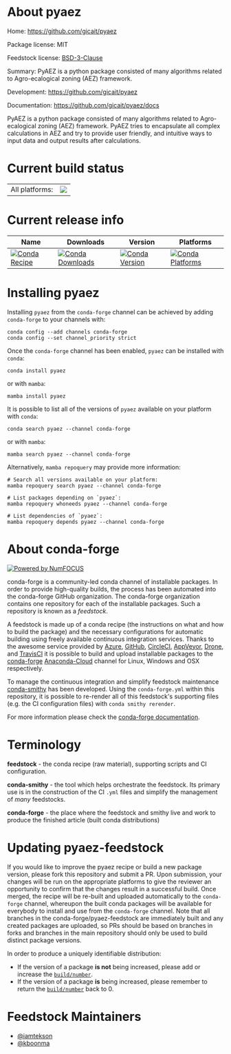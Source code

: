 About pyaez
===========

Home: https://github.com/gicait/pyaez

Package license: MIT

Feedstock license: [BSD-3-Clause](https://github.com/conda-forge/pyaez-feedstock/blob/main/LICENSE.txt)

Summary: PyAEZ is a python package consisted of many algorithms related to Agro-ecalogical zoning (AEZ) framework.

Development: https://github.com/gicait/pyaez

Documentation: https://github.com/gicait/pyaez/docs

PyAEZ is a python package consisted of many algorithms related to Agro-ecalogical zoning (AEZ) framework. PyAEZ tries to encapsulate all complex calculations in AEZ and try to provide user friendly, and intuitive ways to input data and output results after calculations.


Current build status
====================


<table><tr><td>All platforms:</td>
    <td>
      <a href="https://dev.azure.com/conda-forge/feedstock-builds/_build/latest?definitionId=16270&branchName=main">
        <img src="https://dev.azure.com/conda-forge/feedstock-builds/_apis/build/status/pyaez-feedstock?branchName=main">
      </a>
    </td>
  </tr>
</table>

Current release info
====================

| Name | Downloads | Version | Platforms |
| --- | --- | --- | --- |
| [![Conda Recipe](https://img.shields.io/badge/recipe-pyaez-green.svg)](https://anaconda.org/conda-forge/pyaez) | [![Conda Downloads](https://img.shields.io/conda/dn/conda-forge/pyaez.svg)](https://anaconda.org/conda-forge/pyaez) | [![Conda Version](https://img.shields.io/conda/vn/conda-forge/pyaez.svg)](https://anaconda.org/conda-forge/pyaez) | [![Conda Platforms](https://img.shields.io/conda/pn/conda-forge/pyaez.svg)](https://anaconda.org/conda-forge/pyaez) |

Installing pyaez
================

Installing `pyaez` from the `conda-forge` channel can be achieved by adding `conda-forge` to your channels with:

```
conda config --add channels conda-forge
conda config --set channel_priority strict
```

Once the `conda-forge` channel has been enabled, `pyaez` can be installed with `conda`:

```
conda install pyaez
```

or with `mamba`:

```
mamba install pyaez
```

It is possible to list all of the versions of `pyaez` available on your platform with `conda`:

```
conda search pyaez --channel conda-forge
```

or with `mamba`:

```
mamba search pyaez --channel conda-forge
```

Alternatively, `mamba repoquery` may provide more information:

```
# Search all versions available on your platform:
mamba repoquery search pyaez --channel conda-forge

# List packages depending on `pyaez`:
mamba repoquery whoneeds pyaez --channel conda-forge

# List dependencies of `pyaez`:
mamba repoquery depends pyaez --channel conda-forge
```


About conda-forge
=================

[![Powered by
NumFOCUS](https://img.shields.io/badge/powered%20by-NumFOCUS-orange.svg?style=flat&colorA=E1523D&colorB=007D8A)](https://numfocus.org)

conda-forge is a community-led conda channel of installable packages.
In order to provide high-quality builds, the process has been automated into the
conda-forge GitHub organization. The conda-forge organization contains one repository
for each of the installable packages. Such a repository is known as a *feedstock*.

A feedstock is made up of a conda recipe (the instructions on what and how to build
the package) and the necessary configurations for automatic building using freely
available continuous integration services. Thanks to the awesome service provided by
[Azure](https://azure.microsoft.com/en-us/services/devops/), [GitHub](https://github.com/),
[CircleCI](https://circleci.com/), [AppVeyor](https://www.appveyor.com/),
[Drone](https://cloud.drone.io/welcome), and [TravisCI](https://travis-ci.com/)
it is possible to build and upload installable packages to the
[conda-forge](https://anaconda.org/conda-forge) [Anaconda-Cloud](https://anaconda.org/)
channel for Linux, Windows and OSX respectively.

To manage the continuous integration and simplify feedstock maintenance
[conda-smithy](https://github.com/conda-forge/conda-smithy) has been developed.
Using the ``conda-forge.yml`` within this repository, it is possible to re-render all of
this feedstock's supporting files (e.g. the CI configuration files) with ``conda smithy rerender``.

For more information please check the [conda-forge documentation](https://conda-forge.org/docs/).

Terminology
===========

**feedstock** - the conda recipe (raw material), supporting scripts and CI configuration.

**conda-smithy** - the tool which helps orchestrate the feedstock.
                   Its primary use is in the construction of the CI ``.yml`` files
                   and simplify the management of *many* feedstocks.

**conda-forge** - the place where the feedstock and smithy live and work to
                  produce the finished article (built conda distributions)


Updating pyaez-feedstock
========================

If you would like to improve the pyaez recipe or build a new
package version, please fork this repository and submit a PR. Upon submission,
your changes will be run on the appropriate platforms to give the reviewer an
opportunity to confirm that the changes result in a successful build. Once
merged, the recipe will be re-built and uploaded automatically to the
`conda-forge` channel, whereupon the built conda packages will be available for
everybody to install and use from the `conda-forge` channel.
Note that all branches in the conda-forge/pyaez-feedstock are
immediately built and any created packages are uploaded, so PRs should be based
on branches in forks and branches in the main repository should only be used to
build distinct package versions.

In order to produce a uniquely identifiable distribution:
 * If the version of a package **is not** being increased, please add or increase
   the [``build/number``](https://docs.conda.io/projects/conda-build/en/latest/resources/define-metadata.html#build-number-and-string).
 * If the version of a package **is** being increased, please remember to return
   the [``build/number``](https://docs.conda.io/projects/conda-build/en/latest/resources/define-metadata.html#build-number-and-string)
   back to 0.

Feedstock Maintainers
=====================

* [@iamtekson](https://github.com/iamtekson/)
* [@kboonma](http://github.com/kboonma/)

